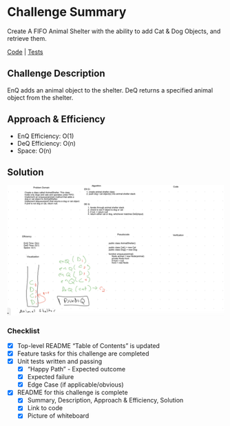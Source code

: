 # Challenge Summary
Create A FIFO Animal Shelter with the ability to add Cat & Dog Objects, and retrieve them.

[Code](AnimalShelter.java) |
[Tests](../../../../../../challenge401/src/test/java/codechallengestest/FifoShelterTest.java)

## Challenge Description
EnQ adds an animal object to the shelter.
DeQ returns a specified animal object from the shelter.

## Approach & Efficiency

- EnQ Efficiency: O(1)
- DeQ Efficiency: O(n)
- Space: O(n)

## Solution
![whiteboardImg](../../../resources/shelter.png)

### Checklist
 - [x] Top-level README “Table of Contents” is updated
 - [x] Feature tasks for this challenge are completed
 - [x] Unit tests written and passing
     - [x] “Happy Path” - Expected outcome
     - [x] Expected failure
     - [x] Edge Case (if applicable/obvious)
 - [x] README for this challenge is complete
     - [x] Summary, Description, Approach & Efficiency, Solution
     - [x] Link to code
     - [x] Picture of whiteboard    